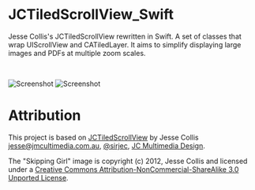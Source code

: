 # JCTiledScrollView_Swift

Jesse Collis's JCTiledScrollView rewritten in Swift. A set of classes that wrap UIScrollView and CATiledLayer. It aims to simplify displaying large images and PDFs at multiple zoom scales.

<br/>

![Screenshot](https://raw.githubusercontent.com/yichizhang/JCTiledScrollView_Swift/master/Screenshots/screenshot1.png)
![Screenshot](https://raw.githubusercontent.com/yichizhang/JCTiledScrollView_Swift/master/Screenshots/screenshot2.png)

# Attribution

This project is based on [JCTiledScrollView](https://github.com/jessedc/JCTiledScrollView) by Jesse Collis <jesse@jmcultimedia.com.au>, [@sirjec][3], [JC Multimedia Design][2].

The "Skipping Girl" image is copyright (c) 2012, Jesse Collis and licensed under a [Creative Commons Attribution-NonCommercial-ShareAlike 3.0 Unported License][1].

[1]: http://creativecommons.org/licenses/by-nc-sa/3.0/ "Creative Commons Attribution-NonCommercial-ShareAlike 3.0 Unported License"
[2]: http://jcmultimedia.com.au/ "JC Multimedia Design"
[3]: http://twitter.com/sirjec/ "@sirjec on Twitter"
